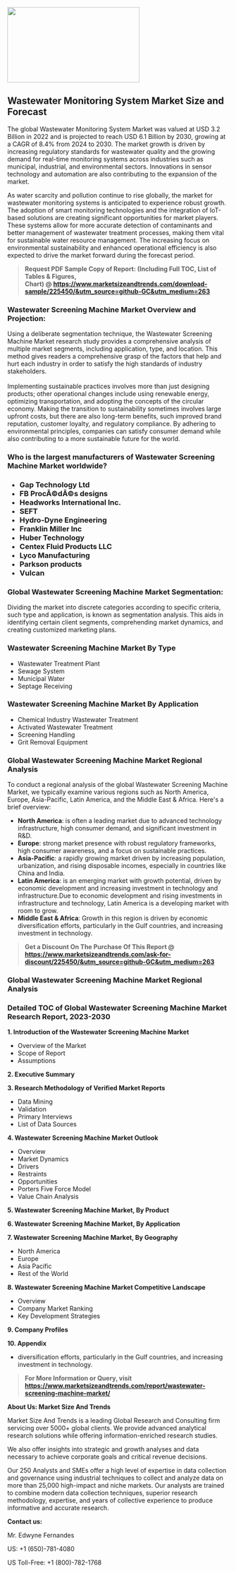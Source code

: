 <p><img class="alignnone size-medium wp-image-20088" src="https://ffe5etoiles.com/wp-content/uploads/2024/12/MST1-300x171.png" alt="" width="300" height="171" /></p><h2>Wastewater Monitoring System Market Size and Forecast</h2><p>The global Wastewater Monitoring System Market was valued at USD 3.2 Billion in 2022 and is projected to reach USD 6.1 Billion by 2030, growing at a CAGR of 8.4% from 2024 to 2030. The market growth is driven by increasing regulatory standards for wastewater quality and the growing demand for real-time monitoring systems across industries such as municipal, industrial, and environmental sectors. Innovations in sensor technology and automation are also contributing to the expansion of the market.</p><p>As water scarcity and pollution continue to rise globally, the market for wastewater monitoring systems is anticipated to experience robust growth. The adoption of smart monitoring technologies and the integration of IoT-based solutions are creating significant opportunities for market players. These systems allow for more accurate detection of contaminants and better management of wastewater treatment processes, making them vital for sustainable water resource management. The increasing focus on environmental sustainability and enhanced operational efficiency is also expected to drive the market forward during the forecast period.</p></p><blockquote id="" class=""><strong>Request PDF Sample Copy of Report: (Including Full TOC, List of Tables &amp; Figures, Chart)&nbsp;@&nbsp;<strong><a href="https://www.marketsizeandtrends.com/download-sample/225450/&utm_source=github-GC&utm_medium=263" target="_blank">https://www.marketsizeandtrends.com/download-sample/225450/&utm_source=github-GC&utm_medium=263</a></strong></strong></blockquote><h3 id="" class="">Wastewater Screening Machine Market&nbsp;Overview and Projection:</h3><p id="" class="">Using a deliberate segmentation technique, the Wastewater Screening Machine Market research study provides a comprehensive analysis of multiple market segments, including application, type, and location. This method gives readers a comprehensive grasp of the factors that help and hurt each industry in order to satisfy the high standards of industry stakeholders. <br /> <br />Implementing sustainable practices involves more than just designing products; other operational changes include using renewable energy, optimizing transportation, and adopting the concepts of the circular economy. Making the transition to sustainability sometimes involves large upfront costs, but there are also long-term benefits, such improved brand reputation, customer loyalty, and regulatory compliance. By adhering to environmental principles, companies can satisfy consumer demand while also contributing to a more sustainable future for the world.</p><h3 id="" class="">Who is the largest manufacturers of&nbsp;Wastewater Screening Machine Market worldwide?</h3><h3 class=""><p><ul><li>Gap Technology Ltd </li><li> FB ProcÃ©dÃ©s designs </li><li> Headworks International Inc. </li><li> SEFT </li><li> Hydro-Dyne Engineering </li><li> Franklin Miller Inc </li><li> Huber Technology </li><li> Centex Fluid Products LLC </li><li> Lyco Manufacturing </li><li> Parkson products </li><li> Vulcan</li></ul></p></h3><h3 id="" class="">Global&nbsp;Wastewater Screening Machine Market Segmentation:</h3><p id="" class="">Dividing the market into discrete categories according to specific criteria, such type and application, is known as segmentation analysis. This aids in identifying certain client segments, comprehending market dynamics, and creating customized marketing plans.</p><h3 id="" class="">Wastewater Screening Machine Market&nbsp;By Type</h3><p><p><ul><li>Wastewater Treatment Plant</li><li> Sewage System</li><li> Municipal Water</li><li> Septage Receiving</p></li></ul></p></p><h3 id="" class="">Wastewater Screening Machine Market&nbsp;By Application</h3><p class=""><p><ul><li>Chemical Industry Wastewater Treatment</li><li> Activated Wastewater Treatment</li><li> Screening Handling</li><li> Grit Removal Equipment</li></ul></p></p><h3 id="" class="">Global Wastewater Screening Machine Market Regional Analysis</h3><p id="" class="">To conduct a regional analysis of the global Wastewater Screening Machine Market, we typically examine various regions such as North America, Europe, Asia-Pacific, Latin America, and the Middle East &amp; Africa. Here's a brief overview:</p><ul><li><strong>North America</strong>: is often a leading market due to advanced technology infrastructure, high consumer demand, and significant investment in R&amp;D.</li><li><strong>Europe</strong>: strong market presence with robust regulatory frameworks, high consumer awareness, and a focus on sustainable practices.</li><li><strong>Asia-Pacific</strong>: a rapidly growing market driven by increasing population, urbanization, and rising disposable incomes, especially in countries like China and India.</li><li><strong>Latin America</strong>: is an emerging market with growth potential, driven by economic development and increasing investment in technology and infrastructure.Due to economic development and rising investments in infrastructure and technology, Latin America is a developing market with room to grow.</li><li><strong>Middle East &amp; Africa</strong>: Growth in this region is driven by economic diversification efforts, particularly in the Gulf countries, and increasing investment in technology.</li></ul><blockquote id="" class=""><strong>Get a Discount On The Purchase Of This Report @ <strong><a href="https://www.marketsizeandtrends.com/ask-for-discount/225450/&utm_source=github-GC&utm_medium=263" target="_blank">https://www.marketsizeandtrends.com/ask-for-discount/225450/&utm_source=github-GC&utm_medium=263</a></strong></strong></blockquote><h3 id="" class="">Global Wastewater Screening Machine Market Regional Analysis</h3><h3 id="" class="">Detailed TOC of Global Wastewater Screening Machine Market Research Report, 2023-2030</h3><p id="" class=""><strong>1. Introduction of the Wastewater Screening Machine Market</strong></p><ul><li>Overview of the Market</li><li>Scope of Report</li><li>Assumptions</li></ul><p id="" class=""><strong>2. Executive Summary</strong></p><p id="" class=""><strong>3. Research Methodology of Verified Market Reports</strong></p><ul><li>Data Mining</li><li>Validation</li><li>Primary Interviews</li><li>List of Data Sources</li></ul><p id="" class=""><strong>4. Wastewater Screening Machine Market Outlook</strong></p><ul><li>Overview</li><li>Market Dynamics</li><li>Drivers</li><li>Restraints</li><li>Opportunities</li><li>Porters Five Force Model</li><li>Value Chain Analysis</li></ul><p id="" class=""><strong>5. Wastewater Screening Machine Market, By Product</strong></p><p id="" class=""><strong>6. Wastewater Screening Machine Market, By Application</strong></p><p id="" class=""><strong>7. Wastewater Screening Machine Market, By Geography</strong></p><ul><li>North America</li><li>Europe</li><li>Asia Pacific</li><li>Rest of the World</li></ul><p id="" class=""><strong>8. Wastewater Screening Machine Market Competitive Landscape</strong></p><ul><li>Overview</li><li>Company Market Ranking</li><li>Key Development Strategies</li></ul><p id="" class=""><strong>9. Company Profiles</strong></p><p id="" class=""><strong>10. Appendix</strong></p><ul><li>diversification efforts, particularly in the Gulf countries, and increasing investment in technology.</li></ul><blockquote id="" class=""><strong>For More Information or Query, visit <strong><strong><a href="https://www.marketsizeandtrends.com/report/wastewater-screening-machine-market/" target="_blank">https://www.marketsizeandtrends.com/report/wastewater-screening-machine-market/</a></strong></strong></strong></blockquote><p id="" class=""><strong>About Us: Market Size And Trends</strong></p><p id="" class="">Market Size And Trends is a leading Global Research and Consulting firm servicing over 5000+ global clients. We provide advanced analytical research solutions while offering information-enriched research studies.</p><p id="" class="">We also offer insights into strategic and growth analyses and data necessary to achieve corporate goals and critical revenue decisions.</p><p id="" class="">Our 250 Analysts and SMEs offer a high level of expertise in data collection and governance using industrial techniques to collect and analyze data on more than 25,000 high-impact and niche markets. Our analysts are trained to combine modern data collection techniques, superior research methodology, expertise, and years of collective experience to produce informative and accurate research.</p><p id="" class=""><strong>Contact us:</strong></p><p id="" class="">Mr. Edwyne Fernandes</p><p id="" class="">US: +1 (650)-781-4080</p><p id="" class="">US Toll-Free: +1 (800)-782-1768</p>
